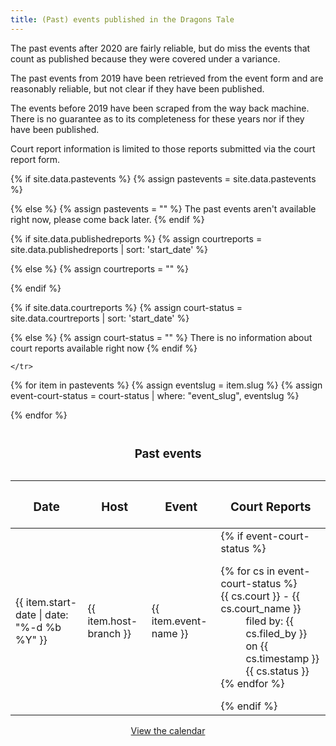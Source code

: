 ```yaml
---
title: (Past) events published in the Dragons Tale
---
```


The past events after 2020 are fairly reliable, but do miss the events that count as published because they were covered under a variance.

The past events from 2019 have been retrieved from the event form and are reasonably reliable, but not clear if they have been published. 

The events before 2019 have been scraped from the way back machine. There is no guarantee as to its completeness for these years nor if they have been published.

Court report information is limited to those reports submitted via the court report form.

{% if site.data.pastevents %}
  {% assign pastevents = site.data.pastevents  %}

{% else %}
  {% assign pastevents  = "" %}
	The past events  aren't available right now, please come back later.
{% endif %}

{% if site.data.publishedreports %}
  {% assign courtreports = site.data.publishedreports | sort: 'start_date'  %}

{% else %}
  {% assign courtreports  = "" %}
<!--There are no public court reports available right now.-->

{% endif %} 

{% if site.data.courtreports %}
  {% assign court-status = site.data.courtreports | sort: 'start_date' %}

{% else %}
  {% assign court-status  = "" %}
	There is no information about court reports available right now
{% endif %}

<table>
  <caption><h3>Past events</h3></caption>
  
  <thead>
    <tr>
      <th scope="col"><strong><h3>Date</h3></strong></th>
      <th scope="col"><strong><h3>Host</h3></strong></th>
      <th scope="col"><strong><h3>Event</h3></strong></th>
      <th scope="col"><strong><h3>Court Reports</h3></strong></th>

    </tr>
  </thead>
{% for item in pastevents %}
	{% assign eventslug = item.slug %}
	{% assign event-court-status = court-status | where: "event_slug", eventslug %}
 	   <tr data-start-date={{ item.start-date | date: "%s" }}>
		<td>{{ item.start-date | date: "%-d %b %Y" }} </td>
		<td>{{ item.host-branch }}</td>
		<td>{{ item.event-name }}</td>
		<td>{% if event-court-status %}
				<dl>{% for cs in event-court-status %}
						<dt> {{ cs.court }} - {{ cs.court_name }} </dt>
						<dd> filed by: {{ cs.filed_by }} on {{ cs.timestamp }} </dd>
						<dd> {{ cs.status }}</dd>  
					{% endfor %}</dl> 
			{% endif %} </td><!-- find court reports which are available on the website here -->
       </tr>

{% endfor %}
</table>

<div style="text-align: center">
  <a href="{{ site.baseurl }}{% link events/calendar/index.md %}" class="btn btn--primary">View the calendar</a>
</div>

<script>
(function() {
  var rows = document.querySelectorAll("[data-start-date]")
  var now = new Date()
  Array.from(rows).forEach(function(r) {
    var startDate = new Date(Number(r.dataset.startDate) * 1000)
    if (startDate > now) {
      r.hidden = true
    }
  })
})()
</script>
